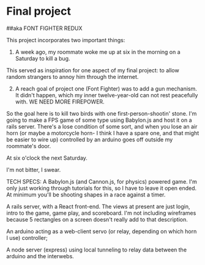# Final project
##aka FONT FIGHTER REDUX

This project incorporates two important things:

1) A week ago, my roommate woke me up at six in the morning on a Saturday to kill a bug.

This served as inspiration for one aspect of my final project: to allow random strangers
to annoy him through the internet.

2) A reach goal of project one (Font Fighter) was to add a gun mechanism. It didn't happen, which my inner twelve-year-old can not rest peacefully with. WE NEED MORE FIREPOWER.

So the goal here is to kill two birds with one first-person-shootin' stone. I'm going to make a FPS game of some type using Babylon.js and host it on a rails server. There's a lose condition of some sort, and when you lose an air horn (or maybe a motorcycle horn- I think I have a spare one, and that might be easier to wire up) controlled by an arduino goes off outside my roommate's door.

At six o'clock the next Saturday.

I'm not bitter, I swear.

TECH SPECS: A Babylon.js (and Cannon.js, for physics) powered game. I'm only just working through tutorials for this, so I have to leave it open ended. At minimum you'll be shooting shapes in a race against a timer.

A rails server, with a React front-end. The views at present are just login, intro to the game, game play, and scoreboard. I'm not including wireframes because 5 rectangles on a screen doesn't really add to that description.

An arduino acting as a web-client servo (or relay, depending on which horn I use) controller;

A node server (express) using local tunneling to relay data between the arduino and the interwebs.
